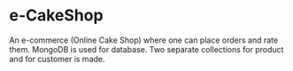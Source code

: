 # e-CakeShop
An e-commerce (Online Cake Shop) where one can place orders and rate them. MongoDB is used for database. Two separate collections for product and for customer is made. 
